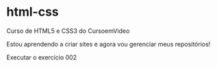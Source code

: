 # html-css
Curso de HTML5 e CSS3 do CursoemVideo

Estou aprendendo a criar sites e agora vou gerenciar meus repositórios!

<a heref="https://eduardopcarvalho.github.io/html-css/Exercicios/ex002/index">Executar o exercício 002</a>
